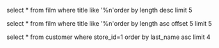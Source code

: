 select * from film where title like '%n'order by length desc limit 5

select * from film where title like '%n'order by length asc offset 5 limit 5

select * from customer where store_id=1 order by last_name asc limit 4